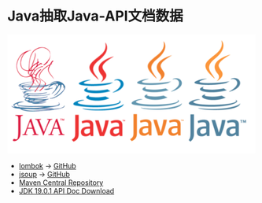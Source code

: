 # Java抽取Java-API文档数据

![](./src/main/resources/images/java.png)

- [lombok](https://projectlombok.org) → [GitHub](https://github.com/projectlombok/lombok)
- [jsoup](https://jsoup.org) → [GitHub](https://github.com/jhy/jsoup)
- [Maven Central Repository](https://mvnrepository.com)
- [JDK 19.0.1 API Doc Download](https://www.oracle.com/java/technologies/javase-jdk19-doc-downloads.html)
